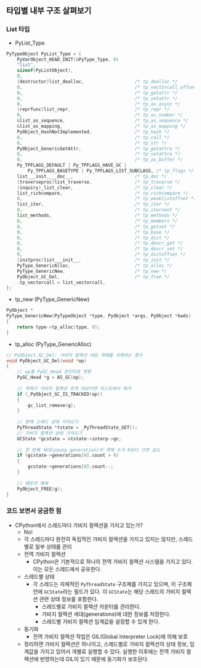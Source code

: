 ## 타입별 내부 구조 살펴보기

### List 타입

- PyList_Type

```c
PyTypeObject PyList_Type = {
    PyVarObject_HEAD_INIT(&PyType_Type, 0)
    "list",
    sizeof(PyListObject),
    0,
    (destructor)list_dealloc,                   /* tp_dealloc */
    0,                                          /* tp_vectorcall_offset */
    0,                                          /* tp_getattr */
    0,                                          /* tp_setattr */
    0,                                          /* tp_as_async */
    (reprfunc)list_repr,                        /* tp_repr */
    0,                                          /* tp_as_number */
    &list_as_sequence,                          /* tp_as_sequence */
    &list_as_mapping,                           /* tp_as_mapping */
    PyObject_HashNotImplemented,                /* tp_hash */
    0,                                          /* tp_call */
    0,                                          /* tp_str */
    PyObject_GenericGetAttr,                    /* tp_getattro */
    0,                                          /* tp_setattro */
    0,                                          /* tp_as_buffer */
    Py_TPFLAGS_DEFAULT | Py_TPFLAGS_HAVE_GC |
        Py_TPFLAGS_BASETYPE | Py_TPFLAGS_LIST_SUBCLASS, /* tp_flags */
    list___init____doc__,                       /* tp_doc */
    (traverseproc)list_traverse,                /* tp_traverse */
    (inquiry)_list_clear,                       /* tp_clear */
    list_richcompare,                           /* tp_richcompare */
    0,                                          /* tp_weaklistoffset */
    list_iter,                                  /* tp_iter */
    0,                                          /* tp_iternext */
    list_methods,                               /* tp_methods */
    0,                                          /* tp_members */
    0,                                          /* tp_getset */
    0,                                          /* tp_base */
    0,                                          /* tp_dict */
    0,                                          /* tp_descr_get */
    0,                                          /* tp_descr_set */
    0,                                          /* tp_dictoffset */
    (initproc)list___init__,                    /* tp_init */
    PyType_GenericAlloc,                        /* tp_alloc */
    PyType_GenericNew,                          /* tp_new */
    PyObject_GC_Del,                            /* tp_free */
    .tp_vectorcall = list_vectorcall,
};
```

- tp_new (PyType_GenericNew)

```c
PyObject *
PyType_GenericNew(PyTypeObject *type, PyObject *args, PyObject *kwds)
{
    return type->tp_alloc(type, 0);
}
```

- tp_alloc (PyType_GenericAlloc)

```c
// PyObject_GC_Del: 가비지 컬렉션 대상 객체를 삭제하는 함수
void PyObject_GC_Del(void *op)
{
    // op를 PyGC_Head 포인터로 변환
    PyGC_Head *g = AS_GC(op);
    
    // 객체가 가비지 컬렉션 추적 대상이면 리스트에서 제거
    if (_PyObject_GC_IS_TRACKED(op))
    {
        gc_list_remove(g);
    }
    
    // 현재 스레드 상태 가져오기
    PyThreadState *tstate = _PyThreadState_GET();
    // 가비지 컬렉션 상태 가져오기
    GCState *gcstate = &tstate->interp->gc;
    
    // 첫 번째 세대(young generation)의 객체 수가 0보다 크면 감소
    if (gcstate->generations[0].count > 0)
    {
        gcstate->generations[0].count--;
    }
    
    // 메모리 해제
    PyObject_FREE(g);
}
```

### 코드 보면서 궁금한 점

- CPython에서 스레드마다 가비지 컬렉션을 가지고 있는가?
  - No!
  - 각 스레드마다 완전히 독립적인 가비지 컬렉션을 가지고 있지는 않지만, 스레드별로 일부 상태를 관리
  - 전역 가비지 컬렉션
    - CPython은 기본적으로 하나의 전역 가비지 컬렉션 시스템을 가지고 있다. 이는 모든 스레드에서 공유한다.
  - 스레드별 상태
    - 각 스레드는 자체적인 `PyThreadState` 구조체를 가지고 있으며, 이 구조체 안에 `GCState`라는 필드가 있다. 이 `GCState`는 해당 스레드의 가비지 컬렉션 관련 상태 정보를 포함한다.
      - 스레드별로 가비지 컬렉션 카운터를 관리한다.
      - 가비지 컬렉션 세대(generations)에 대한 정보를 저장한다.
      - 스레드별 가비지 컬렉션 임계값을 설정할 수 있게 한다.
  - 동기화
    - 전역 가비지 컬렉션 작업은 GIL(Global Interpreter Lock)에 의해 보호
  - 정리하면 가비지 컬렉션은 하나이고, 스레드별로 가비지 컬렉션의 상태 정보, 임계값을 가지고 있어서 개별로 실행할 수 있다. 실행한 이후에는 전역 가비지 컬렉션에 반영하는데 GIL이 있기 때문에 동기화가 보호된다.
